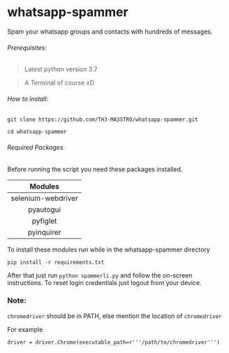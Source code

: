 # whatsapp-spammer
Spam your whatsapp groups and contacts with hundreds of messages.

###### Prerequisites:

> Latest python version 3.7

> A Terminal of course xD

###### How to install:

``` 
git clone https://github.com/TH3-MA3STRO/whatsapp-spammer.git

cd whatsapp-spammer
```

###### Required Packages

Before running the script you need these packages installed.

Modules|
:---:|
selenium-webdriver|
pyautogui|
pyfiglet|
pyinquirer|

To install these modules run while in the whatsapp-spammer directory
```
pip install -r requirements.txt
```

After that just run `python spammerli.py` and follow the on-screen instructions.
To reset login credentials just logout from your device.

### Note:
`chromedriver` should be in PATH, else mention the location of `chromedriver`

For example
```
driver = driver.Chrome(executable_path=r'''/path/to/chromedriver''')
```





